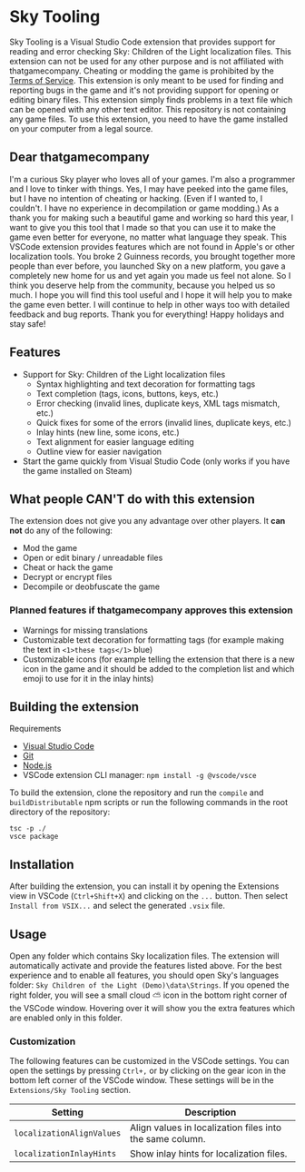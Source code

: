 # Sky Tooling

Sky Tooling is a Visual Studio Code extension that provides support for reading and error checking Sky: Children of the Light localization files. This extension can not be used for any other purpose and is not affiliated with thatgamecompany. Cheating or modding the game is prohibited by the [Terms of Service](https://thatgamecompany.helpshift.com/hc/en/17-sky-children-of-the-light/faq/460-eula-terms-of-service/). This extension is only meant to be used for finding and reporting bugs in the game and it's not providing support for opening or editing binary files. This extension simply finds problems in a text file which can be opened with any other text editor. This repository is not containing any game files. To use this extension, you need to have the game installed on your computer from a legal source.

## Dear thatgamecompany

I'm a curious Sky player who loves all of your games. I'm also a programmer and I love to tinker with things. Yes, I may have peeked into the game files, but I have no intention of cheating or hacking. (Even if I wanted to, I couldn't. I have no experience in decompilation or game modding.) As a thank you for making such a beautiful game and working so hard this year, I want to give you this tool that I made so that you can use it to make the game even better for everyone, no matter what language they speak. This VSCode extension provides features which are not found in Apple's or other localization tools. You broke 2 Guinness records, you brought together more people than ever before, you launched Sky on a new platform, you gave a completely new home for us and yet again you made us feel not alone. So I think you deserve help from the community, because you helped us so much. I hope you will find this tool useful and I hope it will help you to make the game even better. I will continue to help in other ways too with detailed feedback and bug reports. Thank you for everything! Happy holidays and stay safe!

## Features

- Support for Sky: Children of the Light localization files
  - Syntax highlighting and text decoration for formatting tags
  - Text completion (tags, icons, buttons, keys, etc.)
  - Error checking (invalid lines, duplicate keys, XML tags mismatch, etc.)
  - Quick fixes for some of the errors (invalid lines, duplicate keys, etc.)
  - Inlay hints (new line, some icons, etc.)
  - Text alignment for easier language editing
  - Outline view for easier navigation
- Start the game quickly from Visual Studio Code (only works if you have the game installed on Steam)

## What people CAN'T do with this extension

The extension does not give you any advantage over other players. It **can not** do any of the following:

- Mod the game
- Open or edit binary / unreadable files
- Cheat or hack the game
- Decrypt or encrypt files
- Decompile or deobfuscate the game

### Planned features if thatgamecompany approves this extension

- Warnings for missing translations
- Customizable text decoration for formatting tags (for example making the text in `<1>these tags</1>` blue)
- Customizable icons (for example telling the extension that there is a new icon in the game and it should be added to the completion list and which emoji to use for it in the inlay hints)

## Building the extension

Requirements

- [Visual Studio Code](https://code.visualstudio.com/)
- [Git](https://git-scm.com/)
- [Node.js](https://nodejs.org/en/)
- VSCode extension CLI manager: `npm install -g @vscode/vsce`

To build the extension, clone the repository and run the `compile` and `buildDistributable` npm scripts or run the following commands in the root directory of the repository:

```
tsc -p ./
vsce package
```

## Installation

After building the extension, you can install it by opening the Extensions view in VSCode (`Ctrl+Shift+X`) and clicking on the `...` button. Then select `Install from VSIX...` and select the generated `.vsix` file.

## Usage

Open any folder which contains Sky localization files. The extension will automatically activate and provide the features listed above. For the best experience and to enable all features, you should open Sky's languages folder: `Sky Children of the Light (Demo)\data\Strings`. If you opened the right folder, you will see a small cloud ⛅ icon in the bottom right corner of the VSCode window. Hovering over it will show you the extra features which are enabled only in this folder.

### Customization

The following features can be customized in the VSCode settings. You can open the settings by pressing `Ctrl+,` or by clicking on the gear icon in the bottom left corner of the VSCode window. These settings will be in the `Extensions/Sky Tooling` section.

| Setting                   | Description                                              |
| ------------------------- | -------------------------------------------------------- |
| `localizationAlignValues` | Align values in localization files into the same column. |
| `localizationInlayHints`  | Show inlay hints for localization files.                 |
